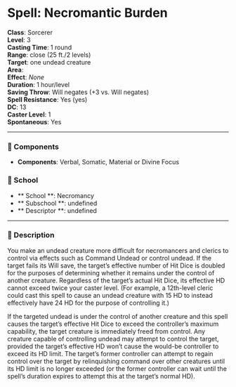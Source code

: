 
# Spell: Necromantic Burden
**Class**: Sorcerer  
**Level**: 3  
**Casting Time**: 1 round  
**Range**: close (25 ft./2 levels)  
**Target**: one undead creature  
**Area**:   
**Effect**: _None_  
**Duration**: 1 hour/level  
**Saving Throw**: Will negates (+3 vs. Will negates)  
**Spell Resistance**: Yes (yes)  
**DC**: 13  
**Caster Level**: 1  
**Spontaneous**: Yes

---

### 🔮 Components
- **Components**: Verbal, Somatic, Material or Divine Focus

### 🏫 School
- ** School **: Necromancy
- ** Subschool **: undefined
- ** Descriptor **: undefined
---

### 📜 Description
You make an undead creature more difficult for necromancers and clerics to control via effects such as Command Undead or control undead. If the target fails its Will save, the target’s effective number of Hit Dice is doubled for the purposes of determining whether it remains under the control of another creature. Regardless of the target’s actual Hit Dice, its effective HD cannot exceed twice your caster level. (For example, a 12th-level cleric could cast this spell to cause an undead creature with 15 HD to instead effectively have 24 HD for the purpose of controlling it.)

If the targeted undead is under the control of another creature and this spell causes the target’s effective Hit Dice to exceed the controller’s maximum capability, the target creature is immediately freed from control. Any creature capable of controlling undead may attempt to control the target, provided the target’s effective HD won’t cause the would-be controller to exceed its HD limit. The target’s former controller can attempt to regain control over the target by relinquishing command over other creatures until its HD limit is no longer exceeded (or the former controller can wait until the spell’s duration expires to attempt this at the target’s normal HD).
